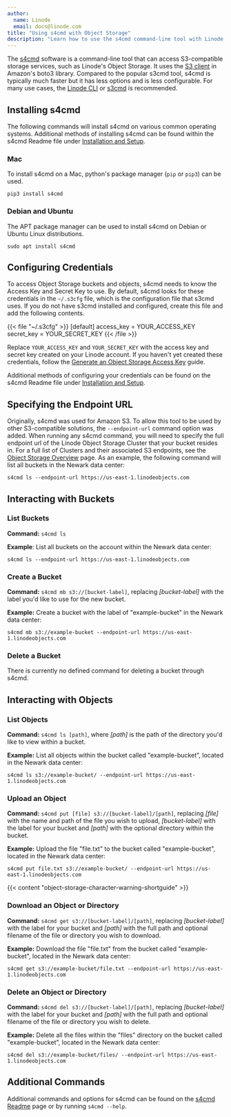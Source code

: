 ```yaml
---
author:
  name: Linode
  email: docs@linode.com
title: "Using s4cmd with Object Storage"
description: "Learn how to use the s4cmd command-line tool with Linode's Object Storage."
---
```


The [s4cmd](https://github.com/bloomreach/s4cmd) software is a command-line tool that can access S3-compatible storage services, such as Linode's Object Storage. It uses the [S3 client](https://boto3.amazonaws.com/v1/documentation/api/latest/reference/services/s3.html) in Amazon's boto3 library. Compared to the popular s3cmd tool, s4cmd is typically much faster but it has less options and is less configurable. For many use cases, the [Linode CLI](/docs/products/storage/object-storage/guides/linode-cli) or [s3cmd](/docs/products/storage/object-storage/guides/s3cmd) is recommended.

## Installing s4cmd

The following commands will install s4cmd on various common operating systems. Additional methods of installing s4cmd can be found within the s4cmd Readme file under [Installation and Setup](https://github.com/bloomreach/s4cmd#installation-and-setup).

### Mac

To install s4cmd on a Mac, python's package manager (`pip` or `pip3`) can be used.

    pip3 install s4cmd

### Debian and Ubuntu

The APT package manager can be used to install s4cmd on Debian or Ubuntu Linux distributions.

    sudo apt install s4cmd

## Configuring Credentials

To access Object Storage buckets and objects, s4cmd needs to know the Access Key and Secret Key to use. By default, s4cmd looks for these credentials in the `~/.s3cfg` file, which is the configuration file that s3cmd uses. If you do not have s3cmd installed and configured, create this file and add the following contents.

{{< file "~/.s3cfg" >}}
[default]
access_key = YOUR_ACCESS_KEY
secret_key = YOUR_SECRET_KEY
{{< /file >}}

Replace `YOUR_ACCESS_KEY` and `YOUR_SECRET_KEY` with the access key and secret key created on your Linode account. If you haven't yet created these credentials, follow the [Generate an Object Storage Access Key](/docs/products/storage/object-storage/guides/generate-access-keys/) guide.

Additional methods of configuring your credentials can be found on the s4cmd Readme file under [Installation and Setup](https://github.com/bloomreach/s4cmd#installation-and-setup).

## Specifying the Endpoint URL

Originally, s4cmd was used for Amazon S3. To allow this tool to be used by other S3-compatible solutions, the `--endpoint-url` command option was added. When running any s4cmd command, you will need to specify the full endpoint url of the Linode Object Storage Cluster that your bucket resides in. For a full list of Clusters and their associated S3 endpoints, see the [Object Storage Overview](/docs/products/storage/object-storage/) page. As an example, the following command will list all buckets in the Newark data center:

    s4cmd ls --endpoint-url https://us-east-1.linodeobjects.com

## Interacting with Buckets

### List Buckets

**Command:** `s4cmd ls`

**Example**: List all buckets on the account within the Newark data center:

    s4cmd ls --endpoint-url https://us-east-1.linodeobjects.com

### Create a Bucket

**Command:** `s4cmd mb s3://[bucket-label]`, replacing *[bucket-label]* with the label you'd like to use for the new bucket.

**Example:** Create a bucket with the label of "example-bucket" in the Newark data center:

    s4cmd mb s3://example-bucket --endpoint-url https://us-east-1.linodeobjects.com

### Delete a Bucket

There is currently no defined command for deleting a bucket through s4cmd.

## Interacting with Objects

### List Objects

**Command:** `s4cmd ls [path]`, where *[path]* is the path of the directory you'd like to view within a bucket.

**Example:** List all objects within the bucket called "example-bucket", located in the Newark data center:

    s4cmd ls s3://example-bucket/ --endpoint-url https://us-east-1.linodeobjects.com

### Upload an Object

**Command:** `s4cmd put [file] s3://[bucket-label]/[path]`, replacing *[file]* with the name and path of the file you wish to upload, *[bucket-label]* with the label for your bucket and *[path]* with the optional directory within the bucket.

**Example:** Upload the file "file.txt" to the bucket called "example-bucket", located in the Newark data center:

    s4cmd put file.txt s3://example-bucket/ --endpoint-url https://us-east-1.linodeobjects.com

{{< content "object-storage-character-warning-shortguide" >}}

### Download an Object or Directory

**Command:** `s4cmd get s3://[bucket-label]/[path]`, replacing *[bucket-label]* with the label for your bucket and *[path]* with the full path and optional filename of the file or directory you wish to download.

**Example:** Download the file "file.txt" from the bucket called "example-bucket", located in the Newark data center:

    s4cmd get s3://example-bucket/file.txt --endpoint-url https://us-east-1.linodeobjects.com

### Delete an Object or Directory

**Command:** `s4cmd del s3://[bucket-label]/[path]`, replacing *[bucket-label]* with the label for your bucket and *[path]* with the full path and optional filename of the file or directory you wish to delete.

**Example:** Delete all the files within the "files" directory on the bucket called "example-bucket", located in the Newark data center:

    s4cmd del s3://example-bucket/files/ --endpoint-url https://us-east-1.linodeobjects.com

## Additional Commands

Additional commands and options for s4cmd can be found on the [s4cmd Readme](https://github.com/bloomreach/s4cmd) page or by running `s4cmd --help`.